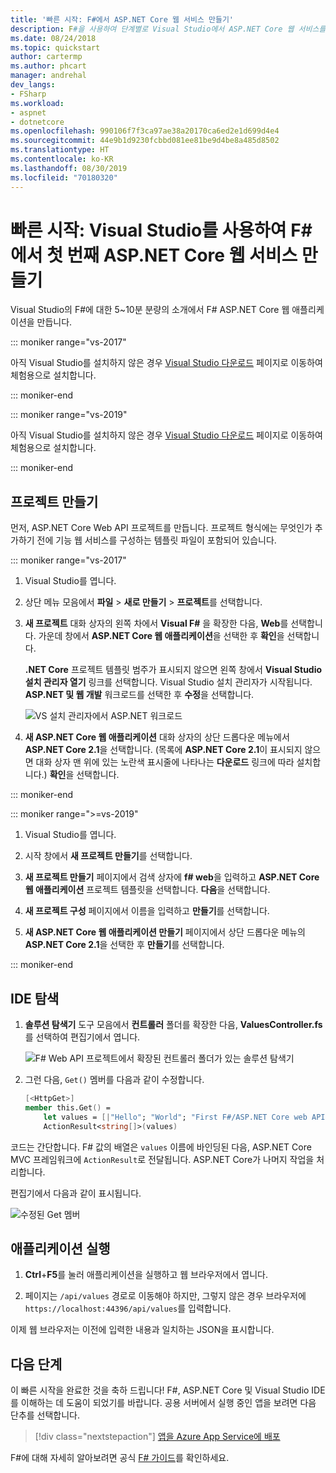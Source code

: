 ```yaml
---
title: '빠른 시작: F#에서 ASP.NET Core 웹 서비스 만들기'
description: F#을 사용하여 단계별로 Visual Studio에서 ASP.NET Core 웹 서비스를 만드는 방법을 알아봅니다.
ms.date: 08/24/2018
ms.topic: quickstart
author: cartermp
ms.author: phcart
manager: andrehal
dev_langs:
- FSharp
ms.workload:
- aspnet
- dotnetcore
ms.openlocfilehash: 990106f7f3ca97ae38a20170ca6ed2e1d699d4e4
ms.sourcegitcommit: 44e9b1d9230fcbbd081ee81be9d4be8a485d8502
ms.translationtype: HT
ms.contentlocale: ko-KR
ms.lasthandoff: 08/30/2019
ms.locfileid: "70180320"
---
```

# <a name="quickstart-use-visual-studio-to-create-your-first-aspnet-core-web-service-in-f"></a>빠른 시작: Visual Studio를 사용하여 F\#에서 첫 번째 ASP.NET Core 웹 서비스 만들기

Visual Studio의 F#에 대한 5~10분 분량의 소개에서 F# ASP.NET Core 웹 애플리케이션을 만듭니다.

::: moniker range="vs-2017"

아직 Visual Studio를 설치하지 않은 경우 [Visual Studio 다운로드](https://visualstudio.microsoft.com/vs/older-downloads/?utm_medium=microsoft&utm_source=docs.microsoft.com&utm_campaign=vs+2017+download) 페이지로 이동하여 체험용으로 설치합니다.

::: moniker-end

::: moniker range="vs-2019"

아직 Visual Studio를 설치하지 않은 경우 [Visual Studio 다운로드](https://visualstudio.microsoft.com/downloads) 페이지로 이동하여 체험용으로 설치합니다.

::: moniker-end

## <a name="create-a-project"></a>프로젝트 만들기

먼저, ASP.NET Core Web API 프로젝트를 만듭니다. 프로젝트 형식에는 무엇인가 추가하기 전에 기능 웹 서비스를 구성하는 템플릿 파일이 포함되어 있습니다.

::: moniker range="vs-2017"

1. Visual Studio를 엽니다.

2. 상단 메뉴 모음에서 **파일** > **새로 만들기** > **프로젝트**를 선택합니다.

3. **새 프로젝트** 대화 상자의 왼쪽 차에서 **Visual F#** 을 확장한 다음, **Web**를 선택합니다. 가운데 창에서 **ASP.NET Core 웹 애플리케이션**을 선택한 후 **확인**을 선택합니다.

     **.NET Core** 프로젝트 템플릿 범주가 표시되지 않으면 왼쪽 창에서 **Visual Studio 설치 관리자 열기** 링크를 선택합니다. Visual Studio 설치 관리자가 시작됩니다. **ASP.NET 및 웹 개발** 워크로드를 선택한 후 **수정**을 선택합니다.

     ![VS 설치 관리자에서 ASP.NET 워크로드](../ide/media/quickstart-aspnet-workload.png)

4. **새 ASP.NET Core 웹 애플리케이션** 대화 상자의 상단 드롭다운 메뉴에서 **ASP.NET Core 2.1**을 선택합니다. (목록에 **ASP.NET Core 2.1**이 표시되지 않으면 대화 상자 맨 위에 있는 노란색 표시줄에 나타나는 **다운로드** 링크에 따라 설치합니다.) **확인**을 선택합니다.

::: moniker-end

::: moniker range=">=vs-2019"

1. Visual Studio를 엽니다.

2. 시작 창에서 **새 프로젝트 만들기**를 선택합니다.

3. **새 프로젝트 만들기** 페이지에서 검색 상자에 **f# web**을 입력하고 **ASP.NET Core 웹 애플리케이션** 프로젝트 템플릿을 선택합니다. **다음**을 선택합니다.

4. **새 프로젝트 구성** 페이지에서 이름을 입력하고 **만들기**를 선택합니다.

5. **새 ASP.NET Core 웹 애플리케이션 만들기** 페이지에서 상단 드롭다운 메뉴의 **ASP.NET Core 2.1**을 선택한 후 **만들기**를 선택합니다.

::: moniker-end

## <a name="explore-the-ide"></a>IDE 탐색

1. **솔루션 탐색기** 도구 모음에서 **컨트롤러** 폴더를 확장한 다음, **ValuesController.fs**를 선택하여 편집기에서 엽니다.

   ![F# Web API 프로젝트에서 확장된 컨트롤러 폴더가 있는 솔루션 탐색기](../ide/media/hello-world-fs-sln-explorer.png)

2. 그런 다음, `Get()` 멤버를 다음과 같이 수정합니다.

   ```fsharp
   [<HttpGet>]
   member this.Get() =
       let values = [|"Hello"; "World"; "First F#/ASP.NET Core web API!"|]
       ActionResult<string[]>(values)
   ```

코드는 간단합니다. F# 값의 배열은 `values` 이름에 바인딩된 다음, ASP.NET Core MVC 프레임워크에 `ActionResult`로 전달됩니다. ASP.NET Core가 나머지 작업을 처리합니다.

편집기에서 다음과 같이 표시됩니다.

![수정된 Get 멤버](../ide/media/hello-world-fs-get-member.png)

## <a name="run-the-application"></a>애플리케이션 실행

1. **Ctrl**+**F5**를 눌러 애플리케이션을 실행하고 웹 브라우저에서 엽니다.

2. 페이지는 `/api/values` 경로로 이동해야 하지만, 그렇지 않은 경우 브라우저에 `https://localhost:44396/api/values`를 입력합니다.

이제 웹 브라우저는 이전에 입력한 내용과 일치하는 JSON을 표시합니다.

## <a name="next-steps"></a>다음 단계

이 빠른 시작을 완료한 것을 축하 드립니다! F#, ASP.NET Core 및 Visual Studio IDE를 이해하는 데 도움이 되었기를 바랍니다. 공용 서버에서 실행 중인 앱을 보려면 다음 단추를 선택합니다.

> [!div class="nextstepaction"]
> [앱을 Azure App Service에 배포](../deployment/quickstart-deploy-to-azure.md)

F#에 대해 자세히 알아보려면 공식 [F# 가이드](/dotnet/fsharp/index)를 확인하세요.